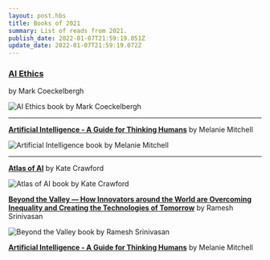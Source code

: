 ```yaml
---
layout: post.hbs
title: Books of 2021
summary: List of reads from 2021.
publish_date: 2022-01-07T21:59:19.051Z
update_date: 2022-01-07T21:59:19.072Z
---
```

<h3>

<a href="https://mitpress.mit.edu/books/ai-ethics" target="_blank">AI Ethics</a>

</h3>

by Mark Coeckelbergh

![AI Ethics book by Mark Coeckelbergh](/static/images/ai_ethics.jpg "AI Ethics book by Mark Coeckelbergh")

<hr>

<a href="https://melaniemitchell.me/aibook/" target="_blank"><b>Artificial Intelligence - A Guide for Thinking Humans</b></a> by Melanie Mitchell

![Artificial Intelligence book by Melanie Mitchell](/static/images/artificial_intelligence.jpg "Artificial Intelligence book by Melanie Mitchell")

<hr>

<section>

<a href="https://www.katecrawford.net/index.html" target="_blank"><b>Atlas of AI</b></a> by Kate Crawford

![Atlas of AI book by Kate Crawford](/static/images/atlas_of_ai.png "Atlas of AI book by Kate Crawford")

</section>

<section>

<a href="#" target="_blank"><b>Beyond the Valley — How Innovators around the World are Overcoming Inequality and Creating the Technologies of Tomorrow</b></a> by Ramesh Srinivasan

![Beyond the Valley book by Ramesh Srinivasan ](/static/images/beyond_the_valley.jpg "Beyond the Valley book by Ramesh Srinivasan ")

</section>

<section>

<a href="#" target="_blank"><b>Artificial Intelligence - A Guide for Thinking Humans</b></a> by Melanie Mitchell

</section>